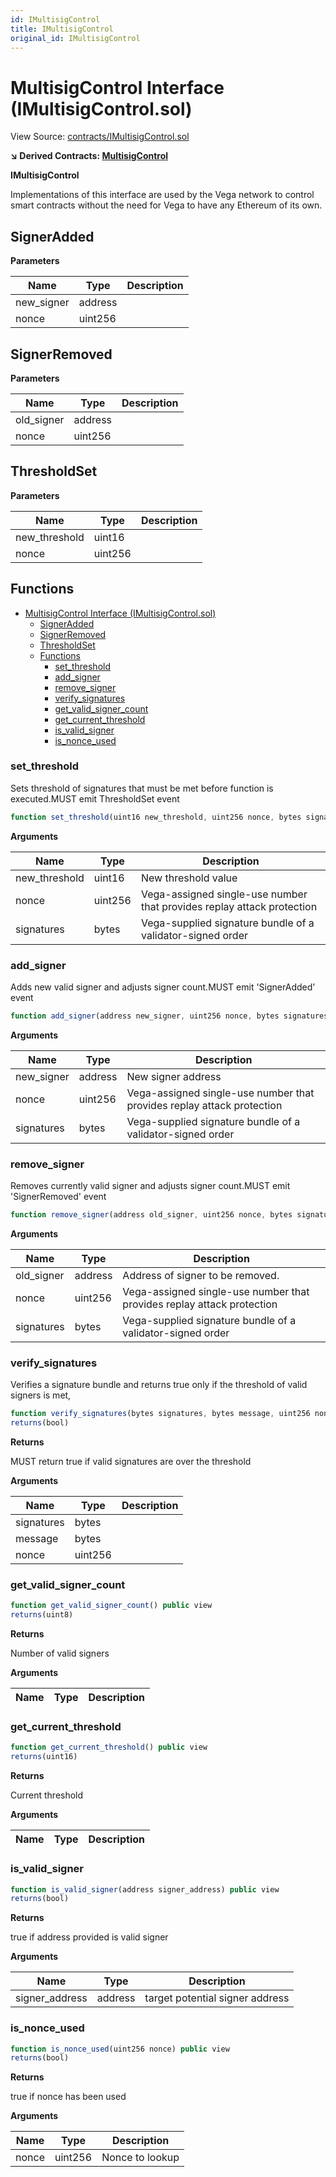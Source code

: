 ```yaml
---
id: IMultisigControl
title: IMultisigControl
original_id: IMultisigControl
---
```


# MultisigControl Interface (IMultisigControl.sol)

View Source: [contracts/IMultisigControl.sol](https://github.com/vegaprotocol/MultisigControl/blob/develop/contracts/IMultisigControl.sol)

**↘ Derived Contracts: [MultisigControl](../contracts/MultisigControl)**

**IMultisigControl**

Implementations of this interface are used by the Vega network to control smart contracts without the need for Vega to have any Ethereum of its own.

## SignerAdded

**Parameters**

| Name        | Type           | Description  |
| ------------- |------------- | -----|
| new_signer | address |  | 
| nonce | uint256 |  | 

## SignerRemoved

**Parameters**

| Name        | Type           | Description  |
| ------------- |------------- | -----|
| old_signer | address |  | 
| nonce | uint256 |  | 

## ThresholdSet

**Parameters**

| Name        | Type           | Description  |
| ------------- |------------- | -----|
| new_threshold | uint16 |  | 
| nonce | uint256 |  | 

## Functions

- [MultisigControl Interface (IMultisigControl.sol)](#multisigcontrol-interface-imultisigcontrolsol)
  - [SignerAdded](#signeradded)
  - [SignerRemoved](#signerremoved)
  - [ThresholdSet](#thresholdset)
  - [Functions](#functions)
    - [set_threshold](#set_threshold)
    - [add_signer](#add_signer)
    - [remove_signer](#remove_signer)
    - [verify_signatures](#verify_signatures)
    - [get_valid_signer_count](#get_valid_signer_count)
    - [get_current_threshold](#get_current_threshold)
    - [is_valid_signer](#is_valid_signer)
    - [is_nonce_used](#is_nonce_used)

### set_threshold

Sets threshold of signatures that must be met before function is executed.MUST emit ThresholdSet event

```js
function set_threshold(uint16 new_threshold, uint256 nonce, bytes signatures) public nonpayable
```

**Arguments**

| Name        | Type           | Description  |
| ------------- |------------- | -----|
| new_threshold | uint16 | New threshold value | 
| nonce | uint256 | Vega-assigned single-use number that provides replay attack protection | 
| signatures | bytes | Vega-supplied signature bundle of a validator-signed order | 

### add_signer

Adds new valid signer and adjusts signer count.MUST emit 'SignerAdded' event

```js
function add_signer(address new_signer, uint256 nonce, bytes signatures) public nonpayable
```

**Arguments**

| Name        | Type           | Description  |
| ------------- |------------- | -----|
| new_signer | address | New signer address | 
| nonce | uint256 | Vega-assigned single-use number that provides replay attack protection | 
| signatures | bytes | Vega-supplied signature bundle of a validator-signed order | 

### remove_signer

Removes currently valid signer and adjusts signer count.MUST emit 'SignerRemoved' event

```js
function remove_signer(address old_signer, uint256 nonce, bytes signatures) public nonpayable
```

**Arguments**

| Name        | Type           | Description  |
| ------------- |------------- | -----|
| old_signer | address | Address of signer to be removed. | 
| nonce | uint256 | Vega-assigned single-use number that provides replay attack protection | 
| signatures | bytes | Vega-supplied signature bundle of a validator-signed order | 

### verify_signatures

Verifies a signature bundle and returns true only if the threshold of valid signers is met,

```js
function verify_signatures(bytes signatures, bytes message, uint256 nonce) public nonpayable
returns(bool)
```

**Returns**

MUST return true if valid signatures are over the threshold

**Arguments**

| Name        | Type           | Description  |
| ------------- |------------- | -----|
| signatures | bytes |  | 
| message | bytes |  | 
| nonce | uint256 |  | 

### get_valid_signer_count

```js
function get_valid_signer_count() public view
returns(uint8)
```

**Returns**

Number of valid signers

**Arguments**

| Name        | Type           | Description  |
| ------------- |------------- | -----|

### get_current_threshold

```js
function get_current_threshold() public view
returns(uint16)
```

**Returns**

Current threshold

**Arguments**

| Name        | Type           | Description  |
| ------------- |------------- | -----|

### is_valid_signer

```js
function is_valid_signer(address signer_address) public view
returns(bool)
```

**Returns**

true if address provided is valid signer

**Arguments**

| Name        | Type           | Description  |
| ------------- |------------- | -----|
| signer_address | address | target potential signer address | 

### is_nonce_used

```js
function is_nonce_used(uint256 nonce) public view
returns(bool)
```

**Returns**

true if nonce has been used

**Arguments**

| Name        | Type           | Description  |
| ------------- |------------- | -----|
| nonce | uint256 | Nonce to lookup | 

